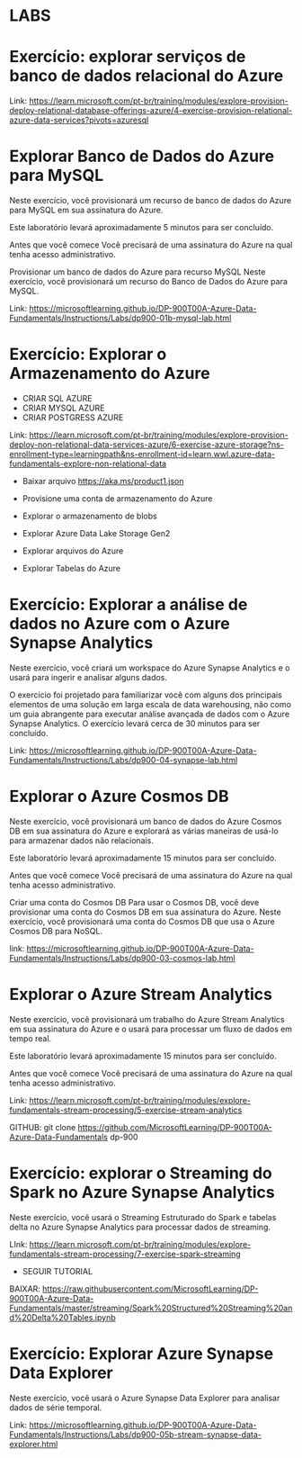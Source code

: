 # LABS 

# Exercício: explorar serviços de banco de dados relacional do Azure

Link: https://learn.microsoft.com/pt-br/training/modules/explore-provision-deploy-relational-database-offerings-azure/4-exercise-provision-relational-azure-data-services?pivots=azuresql

# Explorar Banco de Dados do Azure para MySQL
Neste exercício, você provisionará um recurso de banco de dados do Azure para MySQL em sua assinatura do Azure.

Este laboratório levará aproximadamente 5 minutos para ser concluído.

Antes que você comece
Você precisará de uma assinatura do Azure na qual tenha acesso administrativo.

Provisionar um banco de dados do Azure para recurso MySQL
Neste exercício, você provisionará um recurso do Banco de Dados do Azure para MySQL.

Link: https://microsoftlearning.github.io/DP-900T00A-Azure-Data-Fundamentals/Instructions/Labs/dp900-01b-mysql-lab.html

# Exercício: Explorar o Armazenamento do Azure
 - CRIAR SQL AZURE
 - CRIAR MYSQL AZURE 
 - CRIAR POSTGRESS AZURE

Link: https://learn.microsoft.com/pt-br/training/modules/explore-provision-deploy-non-relational-data-services-azure/6-exercise-azure-storage?ns-enrollment-type=learningpath&ns-enrollment-id=learn.wwl.azure-data-fundamentals-explore-non-relational-data

 - Baixar arquivo https://aka.ms/product1.json

- Provisione uma conta de armazenamento do Azure
- Explorar o armazenamento de blobs
- Explorar Azure Data Lake Storage Gen2
- Explorar arquivos do Azure
- Explorar Tabelas do Azure

# Exercício: Explorar a análise de dados no Azure com o Azure Synapse Analytics

Neste exercício, você criará um workspace do Azure Synapse Analytics e o usará para ingerir e analisar alguns dados.

O exercício foi projetado para familiarizar você com alguns dos principais elementos de uma solução em larga escala de data warehousing, não como um guia abrangente para executar análise avançada de dados com o Azure Synapse Analytics. O exercício levará cerca de 30 minutos para ser concluído.

Link: https://microsoftlearning.github.io/DP-900T00A-Azure-Data-Fundamentals/Instructions/Labs/dp900-04-synapse-lab.html

# Explorar o Azure Cosmos DB
Neste exercício, você provisionará um banco de dados do Azure Cosmos DB em sua assinatura do Azure e explorará as várias maneiras de usá-lo para armazenar dados não relacionais.

Este laboratório levará aproximadamente 15 minutos para ser concluído.

Antes que você comece
Você precisará de uma assinatura do Azure na qual tenha acesso administrativo.

Criar uma conta do Cosmos DB
Para usar o Cosmos DB, você deve provisionar uma conta do Cosmos DB em sua assinatura do Azure. Neste exercício, você provisionará uma conta do Cosmos DB que usa o Azure Cosmos DB para NoSQL.

link: https://microsoftlearning.github.io/DP-900T00A-Azure-Data-Fundamentals/Instructions/Labs/dp900-03-cosmos-lab.html

# Explorar o Azure Stream Analytics
Neste exercício, você provisionará um trabalho do Azure Stream Analytics em sua assinatura do Azure e o usará para processar um fluxo de dados em tempo real.

Este laboratório levará aproximadamente 15 minutos para ser concluído.

Antes que você comece
Você precisará de uma assinatura do Azure na qual tenha acesso administrativo.

Link: https://learn.microsoft.com/pt-br/training/modules/explore-fundamentals-stream-processing/5-exercise-stream-analytics

GITHUB: git clone https://github.com/MicrosoftLearning/DP-900T00A-Azure-Data-Fundamentals dp-900

# Exercício: explorar o Streaming do Spark no Azure Synapse Analytics

Neste exercício, você usará o Streaming Estruturado do Spark e tabelas delta no Azure Synapse Analytics para processar dados de streaming.

LInk: https://learn.microsoft.com/pt-br/training/modules/explore-fundamentals-stream-processing/7-exercise-spark-streaming

- SEGUIR TUTORIAL

BAIXAR: https://raw.githubusercontent.com/MicrosoftLearning/DP-900T00A-Azure-Data-Fundamentals/master/streaming/Spark%20Structured%20Streaming%20and%20Delta%20Tables.ipynb


# Exercício: Explorar Azure Synapse Data Explorer

Neste exercício, você usará o Azure Synapse Data Explorer para analisar dados de série temporal.

Link: https://microsoftlearning.github.io/DP-900T00A-Azure-Data-Fundamentals/Instructions/Labs/dp900-05b-stream-synapse-data-explorer.html
